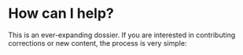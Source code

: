 # How can I help?

This is an ever-expanding dossier. If you are interested in contributing corrections or new content, the process is very simple: